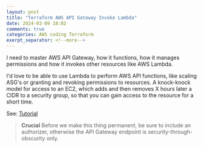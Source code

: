 ```yaml
---
layout: post
title: "Terraform AWS API Gateway Invoke Lambda"
date: 2024-03-09 18:02
comments: true
categories: AWS coding Terraform
exerpt_separator: <!--more-->
---
```

I need to master AWS API Gateway, how it functions, how it manages permissions and how it invokes other resources
like AWS Lambda.
<!--more-->

I'd love to be able to use Lambda to perform AWS API functions, like scaling ASG's or granting and revoking permissions to resources. A knock-knock model for access to an EC2, which adds and then removes X hours later a CIDR to a security group, 
so that you can gain access to the resource for a short time.

See: [Tutorial][terraform-tutorial]

>**Crucial** Before we make this thing permanent, be sure to include an authorizer, otherwise the API Gateway endpoint is security-through-obscurity only.

[terraform-tutorial]: https://registry.terraform.io/providers/hashicorp/aws/2.33.0/docs/guides/serverless-with-aws-lambda-and-api-gateway

<!-- see https://github.com/Shopify/liquid/wiki/Liquid-for-Designers for stuff 
# H1
## H2
[I'm an inline-style link](https://www.google.com)
![alt text](https://github.com/adam-p/markdown-here/raw/master/src/common/images/icon48.png 'Logo Title Text 1')
```javascript
var s = 'JavaScript syntax highlighting';
alert(s);
```
   * an unordered list item (note a newline is required before the list begins)
   1. an ordered list item
| Tables        | Are           | Cool  |
| ------------- |:-------------:| -----:|
| col 3 is      | right-aligned | $1600 |
-->
